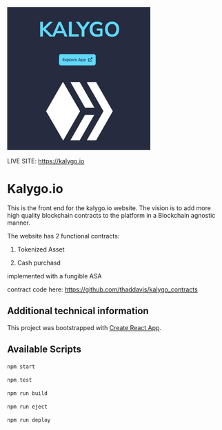 <img src="public/project_banner_photo.jpg" width="332" height="332"/>

LIVE SITE: https://kalygo.io

# Kalygo.io
This is the front end for the kalygo.io website. The vision is to add more high quality blockchain contracts to the platform in a Blockchain agnostic manner.

The website has 2 functional contracts:

1) Tokenized Asset

2) Cash purchasd

implemented with a fungible ASA

contract code here: https://github.com/thaddavis/kalygo_contracts

## Additional technical information
This project was bootstrapped with [Create React App](https://github.com/facebook/create-react-app).

## Available Scripts
`npm start`

`npm test`

`npm run build`

`npm run eject`

`npm run deploy`
